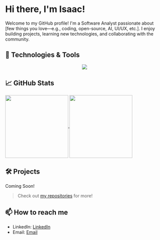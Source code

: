 # Hi there, I'm Isaac!

Welcome to my GitHub profile! I'm a Software Analyst passionate about [few things you love—e.g., coding, open-source, AI, UI/UX, etc.]. I enjoy building projects, learning new technologies, and collaborating with the community.

## 🔧 Technologies & Tools

<p align="center">
  <a href="https://skillicons.dev">
    <img src="https://skillicons.dev/icons?i=c,cpp,cs,py,java,js,ts,html,css,react,nodejs,express,azure,docker,dotnet,mysql,linux&perline=6" />
  </a>
</p>

## 📈 GitHub Stats

<a href="https://github.com/anuraghazra/github-readme-stats">
  <img height=200 align="center" src="https://github-readme-stats.vercel.app/api?username=Isaac-Adrian" />
</a>
<a href="https://github.com/anuraghazra/convoychat">
  <img height=200 align="center" src="https://github-readme-stats.vercel.app/api/top-langs?username=Isaac-Adrian&layout=compact&langs_count=8&card_width=320" />
</a>

## 🛠️ Projects

Coming Soon!

> Check out [my repositories](https://github.com/Isaac-Adrian?tab=repositories) for more!

## 📫 How to reach me
- LinkedIn: [LinkedIn](https://www.linkedin.com/in/isaac-adrian-2b381b32b/)
- Email: [Email](isaacrayadrian@gmail.com)
